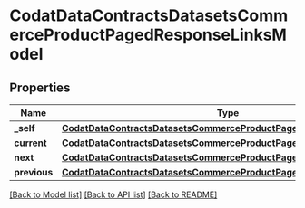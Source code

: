 # CodatDataContractsDatasetsCommerceProductPagedResponseLinksModel


## Properties
Name | Type | Description | Notes
------------ | ------------- | ------------- | -------------
**_self** | [**CodatDataContractsDatasetsCommerceProductPagedResponseHrefModel**](CodatDataContractsDatasetsCommerceProductPagedResponseHrefModel.md) |  | [optional] 
**current** | [**CodatDataContractsDatasetsCommerceProductPagedResponseHrefModel**](CodatDataContractsDatasetsCommerceProductPagedResponseHrefModel.md) |  | [optional] 
**next** | [**CodatDataContractsDatasetsCommerceProductPagedResponseHrefModel**](CodatDataContractsDatasetsCommerceProductPagedResponseHrefModel.md) |  | [optional] 
**previous** | [**CodatDataContractsDatasetsCommerceProductPagedResponseHrefModel**](CodatDataContractsDatasetsCommerceProductPagedResponseHrefModel.md) |  | [optional] 

[[Back to Model list]](../README.md#documentation-for-models) [[Back to API list]](../README.md#documentation-for-api-endpoints) [[Back to README]](../README.md)


